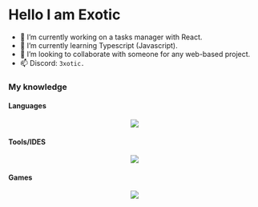 <h1> Hello I am Exotic </h1>

- 🔭 I’m currently working on a tasks manager with React.
- 🌱 I’m currently learning Typescript (Javascript).
- 👯 I’m looking to collaborate with someone for any web-based project.
- 📫 Discord: `3xotic.`

<h3> My knowledge </h3>

<h4> Languages </h4>

<p align="center">
  <a href="https://skillicons.dev">
    <img src="https://skillicons.dev/icons?i=python,html,css,ts,react,js,cs,cpp,md"/>
  </a>
</p>

<h4> Tools/IDES </h4>

<p align="center">
  <a href="https://skillicons.dev">
    <img src="https://skillicons.dev/icons?i=vscode,git"/>
  </a>
</p>

<h4> Games </h4>

<p align="center">
  <a href="https://skillicons.dev">
    <img src="https://skillicons.dev/icons?i=unreal,unity,godot,gamemakerstudio"/>
  </a>
</p>
